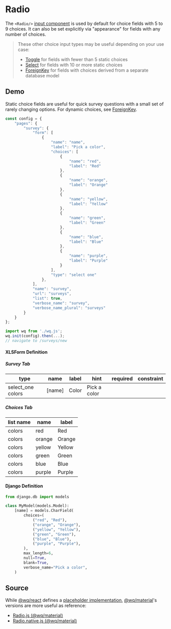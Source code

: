 # Radio

The `<Radio/>` [input component][inputs] is used by default for choice fields with 5 to 9 choices.  It can also be set explicitly via "appearance" for fields with any number of choices.

> These other choice input types may be useful depending on your use case:
>  * [Toggle] for fields with fewer than 5 static choices
>  * [Select] for fields with 10 or more static choices
>  * [ForeignKey] for fields with choices derived from a separate database model

## Demo

Static choice fields are useful for quick survey questions with a small set of rarely changing options.  For dynamic choices, see [ForeignKey].

```javascript
const config = {
    "pages": {
        "survey": {
            "form": [
                {
                    "name": "name",
                    "label": "Pick a color",
                    "choices": [
                        {
                            "name": "red",
                            "label": "Red"
                        },
                        {
                            "name": "orange",
                            "label": "Orange"
                        },
                        {
                            "name": "yellow",
                            "label": "Yellow"
                        },
                        {
                            "name": "green",
                            "label": "Green"
                        },
                        {
                            "name": "blue",
                            "label": "Blue"
                        },
                        {
                            "name": "purple",
                            "label": "Purple"
                        }
                    ],
                    "type": "select one"
                },
            ],
            "name": "survey",
            "url": "surveys",
            "list": true,
            "verbose_name": "survey",
            "verbose_name_plural": "surveys"
        }
    }
};

import wq from './wq.js';
wq.init(config).then(...);
// navigate to /surveys/new
```

#### XLSForm Definition

##### Survey Tab

type | name | label | hint | required | constraint
-----|------|-------|------|----------|------------
select_one colors | [name] | Color | Pick a color | | 

##### Choices Tab

list name | name | label
----------|------|-------
colors | red  | Red
colors | orange | Orange
colors | yellow | Yellow
colors | green | Green
colors | blue | Blue
colors | purple | Purple

#### Django Definition

```python
from django.db import models

class MyModel(models.Model):
    [name] = models.CharField(
        choices=(
            ("red", "Red"),
            ("orange", "Orange"),
            ("yellow", "Yellow"),
            ("green", "Green"),
            ("blue", "Blue"),
            ("purple", "Purple"),
        ),
        max_length=6,
        null=True,
        blank=True,
        verbose_name="Pick a color",
    )
```

## Source

While [@wq/react] defines a [placeholder implementation][react-src], [@wq/material]'s versions are more useful as reference:

 * [Radio.js (@wq/material)][material-src]
 * [Radio.native.js (@wq/material)][material-native-src]

[inputs]: ./index.md
[Toggle]: ./Toggle.md
[Select]: ./Select.md
[ForeignKey]: ./ForeignKey.md
[@wq/react]: ../@wq/react.md
[@wq/material]: ../@wq/material.md
[react-src]: https://github.com/wq/wq.app/blob/main/packages/react/src/inputs/Radio.js
[material-src]: https://github.com/wq/wq.app/blob/main/packages/material/src/inputs/Radio.js
[material-native-src]: https://github.com/wq/wq.app/blob/main/packages/material/src/inputs/Radio.native.js
